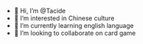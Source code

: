 - 👋 Hi, I’m @Tacide
- 👀 I’m interested in Chinese culture
- 🌱 I’m currently learning english language
- 💞️ I’m looking to collaborate on card game
<!---
Tacide/Tacide is a ✨ special ✨ repository because its `README.md` (this file) appears on your GitHub profile.
You can click the Preview link to take a look at your changes.
--->
